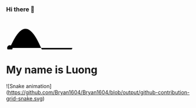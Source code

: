 ### Hi there 👋

<!--
**Bryan1604/Bryan1604** is a ✨ _special_ ✨ repository because its `README.md` (this file) appears on your GitHub profile.

Here are some ideas to get you started:

- 🔭 I’m currently working on ...
- 🌱 I’m currently learning ...
- 👯 I’m looking to collaborate on ...
- 🤔 I’m looking for help with ...
- 💬 Ask me about ...
- 📫 How to reach me: ...
- 😄 Pronouns: ...
- ⚡ Fun fact: ...
-->

<svg xmlns="http://www.w3.org/2000/svg" width="600" height="100">
  <!-- ... Other SVG elements ... -->
  <path d="M10 80 C 40 10, 65 10, 95 80 S 150 150, 180 80" id="snake" />
  <circle cx="10" cy="80" r="6">
    <animate attributeName="r" from="6" to="16" begin="0s" dur="0.4s" repeatCount="indefinite" />
  </circle>
  <!-- ... Other SVG elements ... -->
</svg>
<h1> My name is Luong</h1>

![Snake animation]
(https://github.com/Bryan1604/Bryan1604/blob/output/github-contribution-grid-snake.svg)
